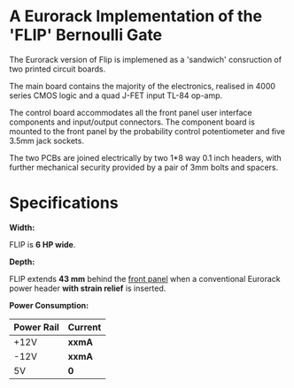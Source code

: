 # A Eurorack Implementation of the 'FLIP' Bernoulli Gate

The Eurorack version of Flip is implemened as a 'sandwich' consruction of two printed circuit boards.

The main board contains the majority of the electronics, realised in 4000 series CMOS logic and a quad J-FET input TL-84 op-amp.

The control board accommodates all the front panel user interface components and input/output connectors. The component board is mounted to the front panel by the probability control potentiometer and five 3.5mm jack sockets.

The two PCBs are joined electrically by two 1*8 way 0.1 inch headers, with further mechanical security provided by a pair of 3mm bolts and spacers.

# Specifications

**Width:** 

FLIP is **6 HP wide**.

**Depth:**

FLIP extends **43 mm** behind the [front panel](https://github.com/m0xpd/STRACHEY/blob/main/Hardware/Panel/README.md) when a conventional Eurorack power header **with strain relief** is inserted.

**Power Consumption:**

| Power Rail | Current |
|---|---|
| +12V | **xxmA** |
| -12V | **xxmA** |
| 5V | **0** |
